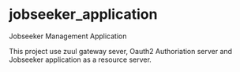 # jobseeker_application
Jobseeker Management Application

This project use zuul gateway sever, Oauth2 Authoriation server  and Jobseeker application as a resource server.
